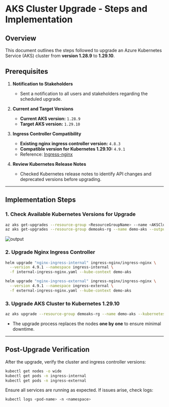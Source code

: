 # AKS Cluster Upgrade - Steps and Implementation

## Overview  
This document outlines the steps followed to upgrade an Azure Kubernetes Service (AKS) cluster from **version 1.28.9** to **1.29.10**.

## Prerequisites  

1. **Notification to Stakeholders**  
   - Sent a notification to all users and stakeholders regarding the scheduled upgrade.

2. **Current and Target Versions**  
   - **Current AKS version:** `1.28.9`  
   - **Target AKS version:** `1.29.10`

3. **Ingress Controller Compatibility**  
   - **Existing nginx ingress controller version:** `4.8.3`  
   - **Compatible version for Kubernetes 1.29.10:** `4.9.1`  
   - Reference: [Ingress-nginx](https://github.com/kubernetes/ingress-nginx)

4. **Review Kubernetes Release Notes**  
   - Checked Kubernetes release notes to identify API changes and deprecated versions before upgrading.

---

## Implementation Steps  

### 1. Check Available Kubernetes Versions for Upgrade  
```sh
az aks get-upgrades --resource-group <ResourceGroupName> --name <AKSClusterName> --query "controlPlaneProfile.upgrades[*].kubernetesVersion"
az aks get-upgrades --resource-group demoaks-rg --name demo-aks --output table
```
![output](https://github.com/ravdy/azure-devops/blob/main/pic/aks-available-version.png)
### 2. Upgrade Nginx Ingress Controller  
```sh
helm upgrade "nginx-ingress-internal" ingress-nginx/ingress-nginx \
  --version 4.9.1 --namespace ingress-internal \
  -f internal-ingress-nginx.yaml --kube-context demo-aks

helm upgrade "nginx-ingress-external" ingress-nginx/ingress-nginx \
  --version 4.9.1 --namespace ingress-external \
  -f external-ingress-nginx.yaml --kube-context demo-aks
```

### 3. Upgrade AKS Cluster to Kubernetes 1.29.10  
```sh
az aks upgrade --resource-group demoaks-rg --name demo-aks --kubernetes-version 1.29.10
```
- The upgrade process replaces the nodes **one by one** to ensure minimal downtime.

---

## Post-Upgrade Verification  
After the upgrade, verify the cluster and ingress controller versions:

```sh
kubectl get nodes -o wide
kubectl get pods -n ingress-internal
kubectl get pods -n ingress-external
```

Ensure all services are running as expected. If issues arise, check logs:
```sh
kubectl logs <pod-name> -n <namespace>
